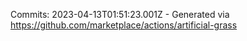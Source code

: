 Commits: 2023-04-13T01:51:23.001Z - Generated via https://github.com/marketplace/actions/artificial-grass
<br>
